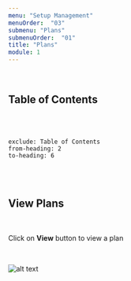 ```yaml
---
menu: "Setup Management"
menuOrder:  "03"
submenu: "Plans"
submenuOrder:  "01"
title: "Plans"
module: 1
---
```


<br />

## Table of Contents

<br />
<br />

```toc
exclude: Table of Contents
from-heading: 2
to-heading: 6
```

<br />
<br />

## View Plans

<br />

Click on **View** button to view a plan
      
<br />

![alt text](/images/ViewPlan.png "Title")

<br />


<!-- * Click on **Sign Up As a Content Creator** button to direct you to Sign Up page


<br />

![alt text](/images/AdminSignUptn.png "Title")

<br />

 * Enter Email address
 * Click on **Verify** button to send activation link to your email


<br />

![alt text](/images/SchoolAdminForm.png "Title")

<br />

* A mail has been sent to your mail for account activation

<br />

![alt text](/images/SchoolAdminConfirm.png "Title")

<br />

* Click on the **Activate** button to activate account

<br />

![alt text](/images/SchoolAdminActivate.png "Title")

<br />

* Enter User First Name and Surname

<br />

 ![alt text](/images/SchoolAdminFormSign.png "Title")

<br />

* Enter new password, retype new password
* Click on Agree to terms and conditions
* Click on <b>SignUp</b> button to direct User to School admin Page
 -->
